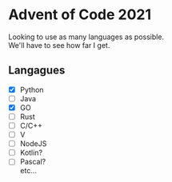 # Advent of Code 2021
Looking to use as many languages as possible.
<br>
We'll have to see how far I get.
<br>

## Langagues
- [x] Python
- [ ] Java
- [x] GO
- [ ] Rust
- [ ] C/C++
- [ ] V
- [ ] NodeJS
- [ ] Kotlin?
- [ ] Pascal?
<br>etc...
